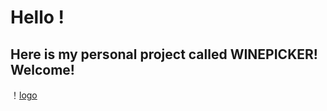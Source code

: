 # Hello ! 
##  Here is my personal project called **WINEPICKER**! Welcome!

！[logo](https://github.com/bjtuwanghui/mywinepicker/blob/master/www/logo/logo.png)

